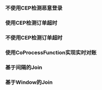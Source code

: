 ### 不使用CEP检测恶意登录

### 使用CEP检测订单超时

### 不使用CEP检测订单超时

### 使用CoProcessFunction实现实时对账

### 基于间隔的Join

### 基于Window的Join

